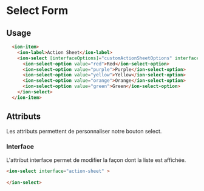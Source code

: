 # Select Form

## Usage

```html
  <ion-item>
    <ion-label>Action Sheet</ion-label>
    <ion-select [interfaceOptions]="customActionSheetOptions" interface="action-sheet" placeholder="Select One">
      <ion-select-option value="red">Red</ion-select-option>
      <ion-select-option value="purple">Purple</ion-select-option>
      <ion-select-option value="yellow">Yellow</ion-select-option>
      <ion-select-option value="orange">Orange</ion-select-option>
      <ion-select-option value="green">Green</ion-select-option>
    </ion-select>
  </ion-item>
```

## Attributs

Les attributs permettent de personnaliser notre bouton select.

### Interface

L'attribut interface permet de modifier la façon dont la liste est affichée.

```html
<ion-select interface="action-sheet" >
      
</ion-select>
```

